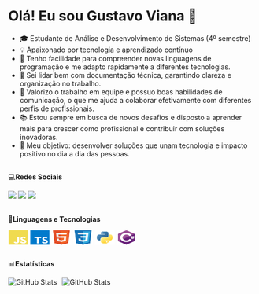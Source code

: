 # Olá! Eu sou Gustavo Viana 👋

- 🎓 Estudante de Análise e Desenvolvimento de Sistemas (4º semestre)
- 💡 Apaixonado por tecnologia e aprendizado contínuo
- 🔧 Tenho facilidade para compreender novas linguagens de programação e me adapto rapidamente a diferentes tecnologias.
- 📑 Sei lidar bem com documentação técnica, garantindo clareza e organização no trabalho.
- 🤝 Valorizo o trabalho em equipe e possuo boas habilidades de comunicação, o que me ajuda a colaborar efetivamente com diferentes perfis de profissionais.
- 📚 Estou sempre em busca de novos desafios e disposto a aprender mais para crescer como profissional e contribuir com soluções inovadoras.
- 🚀 Meu objetivo: desenvolver soluções que unam tecnologia e impacto positivo no dia a dia das pessoas.

##
💻**Redes Sociais**

<div> 
 <a href="https://discord.gg/wagxzStdcR" target="_blank"><img src="https://img.shields.io/badge/Discord-7289DA?style=for-the-badge&logo=discord&logoColor=white" target="_blank"></a> 
  <a href = "mailto:contatorafaballerini@gmail.com"><img src="https://img.shields.io/badge/Gmail-D14836?style=for-the-badge&logo=gmail&logoColor=white" target="_blank"></a>
  <a href="https://www.linkedin.com/in/gustavo-viana-9125822b0" target="_blank"><img src="https://img.shields.io/badge/-LinkedIn-%230077B5?style=for-the-badge&logo=linkedin&logoColor=white" target="_blank"></a> 
  
</div>

##
🤖**Linguagens e Tecnologias**

<div style="display: inline_block">
  <img align="center" alt="Rafa-Js" height="30" width="40" src="https://raw.githubusercontent.com/devicons/devicon/master/icons/javascript/javascript-plain.svg">
  <img align="center" alt="Rafa-Ts" height="30" width="40" src="https://raw.githubusercontent.com/devicons/devicon/master/icons/typescript/typescript-plain.svg">
  <img align="center" alt="Rafa-HTML" height="30" width="40" src="https://raw.githubusercontent.com/devicons/devicon/master/icons/html5/html5-original.svg">
  <img align="center" alt="Rafa-CSS" height="30" width="40" src="https://raw.githubusercontent.com/devicons/devicon/master/icons/css3/css3-original.svg">
  <img align="center" alt="Rafa-Python" height="30" width="40" src="https://raw.githubusercontent.com/devicons/devicon/master/icons/python/python-original.svg">
  <img align="center" alt="Rafa-Csharp" height="30" width="40" src="https://raw.githubusercontent.com/devicons/devicon/master/icons/csharp/csharp-original.svg">
</div>

##
📊**Estatísticas**

<p>
  <img 
    align="left" 
    alt="GitHub Stats" 
    height="200" 
    style="padding-right: 10px;" 
    src="https://github-readme-stats.vercel.app/api?username=GustavoVianaCode&show_icons=true&theme=midnight-purple&include_all_commits=true&locale=pt-br" 
  />

<img 
      align="left" 
      alt="GitHub Stats" 
      height="200" 
      src="https://github-readme-stats.vercel.app/api/top-langs/?username=GustavoVianaCode&theme=midnight-purple&layout=compact&custom_title=Tecnologias&langs_count=9" 
  />






  
